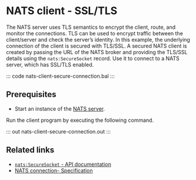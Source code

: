 # NATS client - SSL/TLS

The NATS server uses TLS semantics to encrypt the client, route, and monitor the connections. TLS can be used to encrypt traffic between the client/server and check the server’s identity. In this example, the underlying connection of the client is secured with TLS/SSL. A secured NATS client is created by passing the URL of the NATS broker and providing the TLS/SSL details using the `nats:SecureSocket` record. Use it to connect to a NATS server, which has SSL/TLS enabled.

::: code nats-client-secure-connection.bal :::

## Prerequisites
- Start an instance of the [NATS server](https://docs.nats.io/nats-concepts/what-is-nats/walkthrough_setup).

Run the client program by executing the following command.

::: out nats-client-secure-connection.out :::

## Related links
- [`nats:SecureSocket` - API documentation](https://lib.ballerina.io/ballerinax/nats/latest/records/SecureSocket)
- [NATS connection- Specification](https://github.com/ballerina-platform/module-ballerinax-nats/blob/master/docs/spec/spec.md#2-connection)
